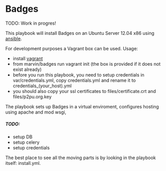 # Badges

TODO: Work in progres!

This playbook will install Badges on an Ubuntu Server 12.04 x86 using [ansible](http://ansible.cc).

For development purposes a Vagrant box can be used. 
Usage:
* install [vagrant](http://docs.vagrantup.com/v1/docs/getting-started/index.html)
* from marvin/badges run vagrant init (the box is provided if it does not exist already)
* before you run this playbook, you need to setup credentials in var/credentials.yml, copy credentials.yml and rename it to credentials_(your_host).yml
* you should also copy your ssl certificates to files/certificate.crt and files/p2pu.org.key

The playbook sets up Badges in a virtual enviroment, configures hosting using apache and mod wsgi, 

##### TODO:
* setup DB
* setup celery
* setup credentials

The best place to see all the moving parts is by looking in the playbook itself: install.yml.

 
